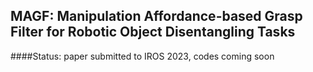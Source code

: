 ## MAGF: Manipulation Affordance-based Grasp Filter for Robotic Object Disentangling Tasks

####Status: paper submitted to IROS 2023, codes coming soon
